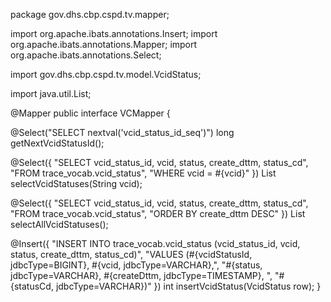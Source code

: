 package gov.dhs.cbp.cspd.tv.mapper;

import org.apache.ibats.annotations.Insert;
import org.apache.ibats.annotations.Mapper;
import org.apache.ibats.annotations.Select;

import gov.dhs.cbp.cspd.tv.model.VcidStatus;

import java.util.List;

@Mapper
public interface VCMapper {
  
  @Select("SELECT nextval('vcid_status_id_seq')")
  long getNextVcidStatusId();

  @Select({
    "SELECT vcid_status_id, vcid, status, create_dttm, status_cd",
    "FROM trace_vocab.vcid_status",
    "WHERE vcid = #{vcid}"
  })
  List<VcidStatus> selectVcidStatuses(String vcid);

  @Select({
    "SELECT vcid_status_id, vcid, status, create_dttm, status_cd",
    "FROM trace_vocab.vcid_status",
    "ORDER BY create_dttm DESC"
  })
  List<VcidStatus> selectAllVcidStatuses();

  @Insert({
    "INSERT INTO trace_vocab.vcid_status (vcid_status_id, vcid, status, create_dttm, status_cd)",
    "VALUES (#{vcidStatusId, jdbcType=BIGINT}, #{vcid, jdbcType=VARCHAR},",
    "#{status, jdbcType=VARCHAR}, #{createDttm, jdbcType=TIMESTAMP}, ",
    "#{statusCd, jdbcType=VARCHAR})"
  })
  int insertVcidStatus(VcidStatus row);
} 
